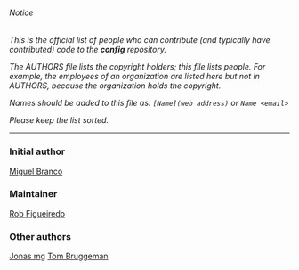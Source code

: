 ###### Notice

*This is the official list of people who can contribute (and typically have
contributed) code to the **config** repository.*

*The AUTHORS file lists the copyright holders; this file lists people. For
example, the employees of an organization are listed here but not in AUTHORS,
because the organization holds the copyright.*

*Names should be added to this file as: `[Name](web address)` or `Name <email>`*

*Please keep the list sorted.*

* * *

### Initial author

[Miguel Branco](github.com/msbranco)

### Maintainer

[Rob Figueiredo](github.com/robfig)

### Other authors

[Jonas mg](github.com/kless)
[Tom Bruggeman](github.com/tmbrggmn)

